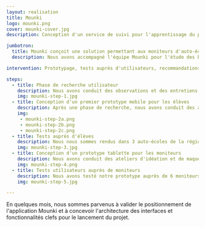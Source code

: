 ```yaml
---
layout: realisation
title: Mounki
logo: mounki.png
cover: mounki-cover.jpg
description: Conception d'un service de suivi pour l'apprentissage du permis de conduire sous forme d'application tablette et mobile pour moniteurs et élèves.

jumbotron:
  title: Mounki conçoit une solution permettant aux moniteurs d'auto-école de faciliter leur utilisation du livret de conduit et de maintenir la motivation des élèves.
  description: Nous avons accompagné l'équipe Mounki pour l'étude des besoins auprès d'utilisateurs, le maquettage d'interfaces, la conduite de tests, les recommandations de solutions techniques et du développement.

intervention: Prototypage, tests auprès d'utilisateurs, recommandations techniques.

steps:
  - title: Phase de recherche utilisateur
    description: Nous avons conduit des observations et des entretiens dans 5 auto-écoles de la région lyonnaise. Nous avons notamment observé des séances de conduite et interrogé des gérants, moniteurs, et élèves.
    img: mounki-step-1.jpg
  - title: Conception d'un premier prototype mobile pour les élèves
    description: Après une phase de recherche, nous avons conduit des ateliers d'idéation et de maquettage afin de concevoir un premier prototype d'application mobile pour les élèves.
    img: 
     - mounki-step-2a.png
     - mounki-step-2b.png
     - mounki-step-2c.png
  - title: Tests auprès d'élèves
    description: Nous nous sommes rendus dans 3 auto-écoles de la région lyonnaise afin de tester le prototype auprès d'élèves en cours de formation au permis de conduire.
    img: mounki-step-3.jpg
  - title: Conception d'un prototype tablette pour les moniteurs
    description: Nous avons conduit des ateliers d'idéation et de maquettage en nous basant sur les retours précédemment collectés afin de créer un premier prototype destiné aux moniteurs.
    img: mounki-step-4.png
  - title: Tests utilisateurs auprès de moniteurs
    description: Nous avons testé notre prototype auprès de 6 moniteurs au sein de 3 auto-écoles afin d'en affiner le positionnement et les interfaces.
    img: mounki-step-5.jpg

---
```


En quelques mois, nous sommes parvenus à valider le positionnement de l'application Mounki et à concevoir l'architecture des interfaces et fonctionnalités clefs pour le lancement du projet.
